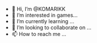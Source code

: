 - 👋 Hi, I’m @KOMARIKK
- 👀 I’m interested in games...
- 🌱 I’m currently learning ...
- 💞️ I’m looking to collaborate on ...
- 📫 How to reach me ...

<!---
KOMARIKK/KOMARIKK is a ✨ special ✨ repository because its `README.md` (this file) appears on your GitHub profile.
You can click the Preview link to take a look at your changes.
--->
